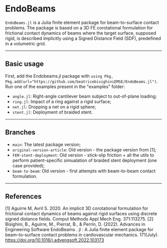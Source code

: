 # EndoBeams

`EndoBeams.jl` is a Julia finite element package for beam-to-surface contact problems. The package is based on a 3D FE corotational formulation for frictional contact dynamics of beams where the target surface, supposed rigid, is described implicitly using a Signed Distance Field (SDF), predefined in a volumetric grid.

----------------------------

## Basic usage
First, add the Endobeams.jl package with `using Pkg, Pkg.add(url="https://github.com/beatricebisighiniEMSE/EndoBeams.jl")`.
Run one of the examples present in the "examples" folder:
- `angle.jl`: Right-angle cantilever beam subject to out-of-plane loading;
- `ring.jl`: Impact of a ring against a rigid surface;
- `net.jl`: Dropping a net on a rigid sphere;
- `stent.jl`: Deployment of braided stent.

----------------------------
## Branches
- `main`: The latest package version;
- `original-version-article`: Old version - the package version from [1];
- `FEM-stent-deployment`: Old version - stick-slip friction + all the utils to perform patient-specific simualation of braided stent deployment (one case provided);
- `beam-to-beam`: Old version - first attempts with beam-to-beam contact formulation.

----------------------------

## References
[1] Aguirre M, Avril S. 2020. An implicit 3D corotational formulation for frictional contact dynamics of beams against rigid surfaces using discrete signed distance fields. Comput Methods Appl Mech Eng. 371:113275.
[2] Bisighini, B., Aguirre, M., Pierrat, B., & Perrin, D. (2022). Advances in Engineering Software EndoBeams . jl : A Julia finite element package for beam-to-surface contact problems in cardiovascular mechanics. 171(July). https://doi.org/10.1016/j.advengsoft.2022.103173
